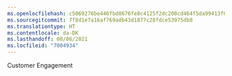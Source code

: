 ```yaml
---
ms.openlocfilehash: c5069276be446fbd8676fe8c4125f2dc200cd464f5da99413f018eb663c8ce8f
ms.sourcegitcommit: 7f8d1e7a16af769adb43d1877c28fdce53975db8
ms.translationtype: HT
ms.contentlocale: da-DK
ms.lasthandoff: 08/06/2021
ms.locfileid: "7004934"
---
```

Customer Engagement